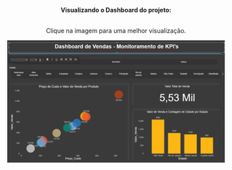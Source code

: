 <html>
<body>


<center>

<b>Visualizando o Dashboard do projeto:</b></br></br>

Clique na imagem para uma melhor visualização.

<img src="https://github.com/Wenceslau93/Data-Science-e-BI/blob/master/Power%20BI%202.0/Dashboard%20de%20Vendas%20-%20Monitoramento%20de%20KPI's/Dashboard%20de%20Vendas%20-%20Monitoramento%20de%20KPI's.PNG?raw=true" alt="sometext"></br></br>

</center>

</body>
</html>
